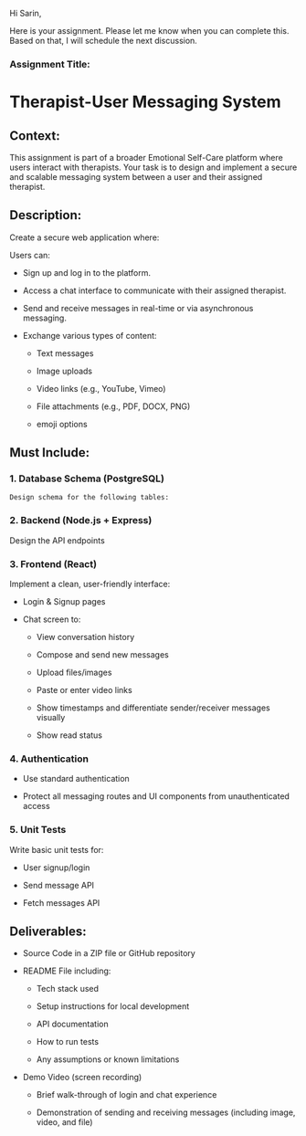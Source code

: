 Hi Sarin,

Here is your assignment.
Please let me know when you can complete this. Based on that, I will schedule the next discussion.

### Assignment Title:
# Therapist-User Messaging System

## Context:
This assignment is part of a broader Emotional Self-Care platform where users interact with therapists. Your task is to design and implement a secure and scalable messaging system between a user and their assigned therapist.

## Description:
Create a secure web application where:

Users can:
 - Sign up and log in to the platform.

 - Access a chat interface to communicate with their assigned therapist.

 - Send and receive messages in real-time or via asynchronous messaging.

 - Exchange various types of content:

    - Text messages

    - Image uploads

    - Video links (e.g., YouTube, Vimeo)

    - File attachments (e.g., PDF, DOCX, PNG)

    - emoji options

## Must Include:

### 1. Database Schema (PostgreSQL)
    Design schema for the following tables:

### 2. Backend (Node.js + Express)

Design the API endpoints

### 3. Frontend (React)
Implement a clean, user-friendly interface:

 - Login & Signup pages

 - Chat screen to:

    - View conversation history

    - Compose and send new messages

    - Upload files/images

    - Paste or enter video links

    - Show timestamps and differentiate sender/receiver messages visually

    - Show read status

### 4. Authentication
 - Use standard authentication

 - Protect all messaging routes and UI components from unauthenticated access

### 5. Unit Tests
Write basic unit tests for:

 - User signup/login

 - Send message API

 - Fetch messages API



## Deliverables:
 - Source Code in a ZIP file or GitHub repository

 - README File including:

    - Tech stack used

    - Setup instructions for local development

    - API documentation

    - How to run tests

    - Any assumptions or known limitations

- Demo Video (screen recording)

    - Brief walk-through of login and chat experience

    - Demonstration of sending and receiving messages (including image, video, and file)

